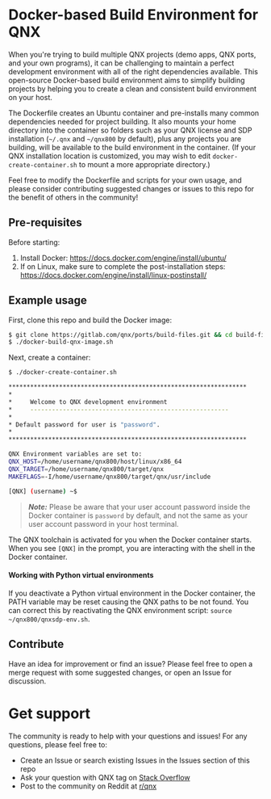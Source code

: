 # Docker-based Build Environment for QNX

When you're trying to build multiple QNX projects (demo apps, QNX ports, and your own programs), it can be challenging to maintain a perfect development environment with all of the right dependencies available. This open-source Docker-based build environment aims to simplify building projects by helping you to create a clean and consistent build environment on your host.

The Dockerfile creates an Ubuntu container and pre-installs many common dependencies needed for project building. It also mounts your home directory into the container so folders such as your QNX license and SDP installation (`~/.qnx` and `~/qnx800` by default), plus any projects you are building, will be available to the build environment in the container. (If your QNX installation location is customized, you may wish to edit `docker-create-container.sh` to mount a more appropriate directory.)

Feel free to modify the Dockerfile and scripts for your own usage, and please consider contributing suggested changes or issues to this repo for the benefit of others in the community!

## Pre-requisites

Before starting:

1. Install Docker: https://docs.docker.com/engine/install/ubuntu/
2. If on Linux, make sure to complete the post-installation steps: https://docs.docker.com/engine/install/linux-postinstall/

## Example usage

First, clone this repo and build the Docker image:

```bash
$ git clone https://gitlab.com/qnx/ports/build-files.git && cd build-files/docker
$ ./docker-build-qnx-image.sh
```

Next, create a container:

```bash
$ ./docker-create-container.sh

******************************************************************
*
*     Welcome to QNX development environment
*     -------------------------------------------------------
*
* Default password for user is "password".
*
******************************************************************

QNX Environment variables are set to:
QNX_HOST=/home/username/qnx800/host/linux/x86_64
QNX_TARGET=/home/username/qnx800/target/qnx
MAKEFLAGS=-I/home/username/qnx800/target/qnx/usr/include

[QNX] (username) ~$  
```

> ***Note:*** Please be aware that your user account password inside the Docker container is `password` by default, and not the same as your user account password in your host terminal.

The QNX toolchain is activated for you when the Docker container starts. When you see `[QNX]` in the prompt, you are interacting with the shell in the Docker container.

#### Working with Python virtual environments

If you deactivate a Python virtual environment in the Docker container, the PATH variable may be reset causing the QNX paths to be not found. You can correct this by reactivating the QNX environment script: `source ~/qnx800/qnxsdp-env.sh`.

## Contribute

Have an idea for improvement or find an issue? Please feel free to open a merge request with some suggested changes, or open an Issue for discussion.

# Get support

The community is ready to help with your questions and issues! For any questions, please feel free to:

- Create an Issue or search existing Issues in the Issues section of this repo
- Ask your question with QNX tag on [Stack Overflow](https://stackoverflow.com/questions/tagged/qnx)
- Post to the community on Reddit at [r/qnx](https://www.reddit.com/r/qnx)
